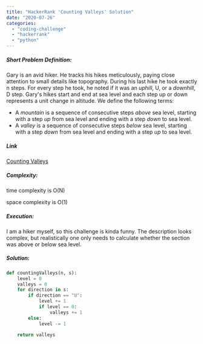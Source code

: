 ```yaml
---
title: "HackerRank 'Counting Valleys' Solution"
date: "2020-07-26"
categories: 
  - "coding-challenge"
  - "hackerrank"
  - "python"
---
```


##### Short Problem Definition:

Gary is an avid hiker. He tracks his hikes meticulously, paying close attention to small details like topography. During his last hike he took exactly n steps. For every step he took, he noted if it was an _uphill_, U, or a _downhill_, D step. Gary's hikes start and end at sea level and each step up or down represents a unit change in altitude. We define the following terms:

- A _mountain_ is a sequence of consecutive steps _above_ sea level, starting with a step _up_ from sea level and ending with a step _down_ to sea level.
- A _valley_ is a sequence of consecutive steps _below_ sea level, starting with a step _down_ from sea level and ending with a step _up_ to sea level.

##### Link

[Counting Valleys](https://www.hackerrank.com/challenges/counting-valleys/problem)

##### Complexity:

time complexity is O(N)

space complexity is O(1)

##### Execution:

I am a hiker myself, so this challenge is kinda funny. The description looks complex, but realistically one only needs to calculate whether the section was above or below sea level.

##### Solution:

```python
def countingValleys(n, s):
    level = 0
    valleys = 0
    for direction in s:
        if direction == "U":
            level += 1
            if level == 0:
                valleys += 1
        else:
            level -= 1
            
    return valleys
```
